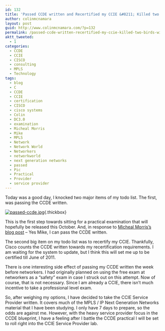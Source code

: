 ```yaml
---
id: 132
title: 'Passed CCDE written and Recertified my CCIE &#8211; Killed two birds with one stone'
author: colinmcnamara
layout: post
guid: http://www.colinmcnamara.com/?p=132
permalink: /passed-ccde-written-recertified-my-ccie-killed-two-birds-with-one-stone/
aktt_tweeted:
  - 1
categories:
  - CCDE
  - CCIE
  - CISCO
  - consulting
  - MPLS
  - Technology
tags:
  - blog
  - C
  - CCDE
  - CCIE
  - certification
  - CISCO
  - cisco systems
  - Colin
  - DC3.0
  - examination
  - Micheal Morris
  - Mike
  - MPLS
  - Network
  - Network World
  - Networkers
  - networkworld
  - next generation networks
  - passed
  - Pic
  - Practical
  - Provider
  - service provider
---
```

Today was a good day, I knocked two major items of my todo list. The first, was passing the CCDE written.

[<img class="ngg-singlepic ngg-none" src="http://www.colinmcnamara.com/wp-content/gallery/ccde/thumbs/thumbs_passed-ccde.jpg" alt="passed-ccde.jpg" />][1]{.thickbox}

This is the first step towards sitting for a practical examination that will hopefully be released this October. And, in response to <a href="http://www.networkworld.com/community/node/24239" target="_blank">Micheal Morris&#8217;s blog post</a> &#8211; Yes Mike, I can pass the CCDE written.

The second big item on my todo list was to recertify my CCIE. Thankfully, Cisco counts the CCDE written towards my recertification requirements. I am waiting for the system to update, but I think this will set me up to be certified till June of 2011.

There is one interesting side effect of passing my CCDE written the week before networkers. I had originally planned on using the free exam at networkers as a &#8220;safety&#8221; exam in case I struck out on this attempt. Now of course, that is not necessary. Since I am already a CCIE, there isn&#8217;t much incentive to take a professional level exam.

So, after weighing my options, I have decided to take the CCIE Service Provider written. It covers much of the MPLS / IP Next Generation Networks material that I have been studying. I only have 7 days to prepare, so the odds are against me. However, with the heavy service provider focus in the CCDE blueprint, I have a feeling after I battle the CCDE practical I will be set to roll right into the CCIE Service Provider lab.

 [1]: http://www.colinmcnamara.com/wp-content/gallery/ccde/passed-ccde.jpg